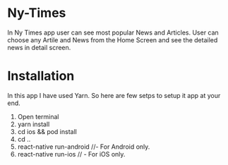 # Ny-Times
In Ny Times app user can see most popular News and Articles. User can choose any Artile and News from the Home Screen and see the detailed news in detail screen. 

# Installation
In this app I have used Yarn.
So here are few setps to setup it app at your end.

1. Open terminal
2. yarn install
3. cd ios && pod install
4. cd ..
5. react-native run-android //- For Android only.
6. react-native run-ios // - For iOS only.
